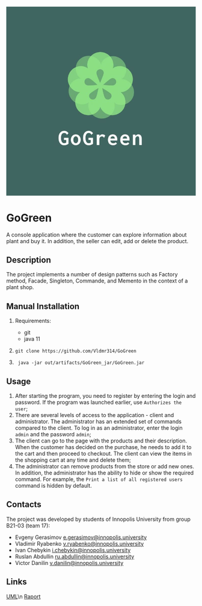 ![logo](https://github.com/Vldmr314/GoGreen/blob/master/logo.jpg)
# GoGreen
A console application where the customer can explore information about plant and buy it. In addition, the seller can edit, add or delete the product.


## Description
The project implements a number of design patterns such as Factory method, Facade, Singleton, Commande, and Memento in the context of a plant shop.


## Manual Installation
1. Requirements:
	* git
	* java 11

2. `git clone https://github.com/Vldmr314/GoGreen`
3. ` java -jar out/artifacts/GoGreen_jar/GoGreen.jar`


## Usage
1. After starting the program, you need to register by entering the login and password. If the program was launched earlier, use `Authorizes the user`;
2. There are several levels of access to the application - client and administrator. The administrator has an extended set of commands compared to the client. To log in as an administrator, enter the login `admin` and the password `admin`;
3. The client can go to the page with the products and their description. When the customer has decided on the purchase, he needs to add it to the cart and then proceed to checkout. The client can view the items in the shopping cart at any time and delete them;
4. The administrator can remove products from the store or add new ones. In addition, the administrator has the ability to hide or show the required command. For example, the `Print a list of all registered users` command is hidden by default.


## Contacts
The project was developed by students of Innopolis University 
from group B21-03 (team 17): 
* Evgeny Gerasimov	e.gerasimov@innopolis.university
* Vladimir Ryabenko	v.ryabenko@innopolis.university
* Ivan Chebykin		i.chebykin@innopolis.university
* Ruslan Abdullin	ru.abdullin@innopolis.university
* Victor Danilin	v.danilin@innopolis.university

## Links
[UML](https://github.com/Vldmr314/GoGreen/blob/master/GoGreen.drawio.png)\n
[Raport](https://github.com/Vldmr314/GoGreen/blob/master/GoGreen.drawio.png)

